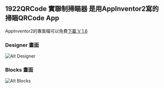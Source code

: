 ## 1922QRCode 實聯制掃瞄器 是用AppInventor2寫的掃瞄QRCode App

AppInventor2的專案檔可以免費[下載 V 1.6 ](https://yazelin.github.io/QRCodeScanner/QRCodeScanner1_6.aia)

### Designer 畫面
![Alt Designer](https://yazelin.github.io/QRCodeScanner/Designer.png)

### Blocks 畫面
![Alt Blocks](https://yazelin.github.io/QRCodeScanner/Blocks.png)

